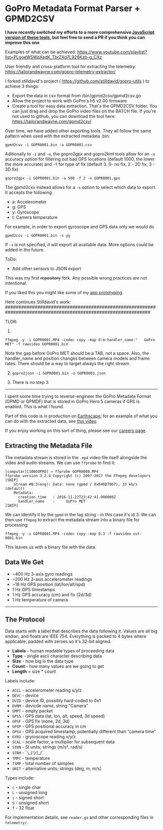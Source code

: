 # GoPro Metadata Format Parser + GPMD2CSV

**I have recently switched my efforts to a more comprehensive [JavaScript version of these tools](https://github.com/JuanIrache/gopro-telemetry), but feel free to send a PR if you think you can improve this one**

Examples of what can be achieved: https://www.youtube.com/playlist?list=PLgoeWSWqXedK_TbrZXg7L926Kzb-g_CXz

User friendly and cross-platform tool for extracting the telemetry: https://tailorandwayne.com/gopro-telemetry-extractor/

I forked stilldavid's project ( https://github.com/stilldavid/gopro-utils ) to achieve 3 things:

- Export the data in csv format from /bin/gpmd2csv/gpmd2csv.go
- Allow the project to work with GoPro's h5 v2.00 firmware
- Create a tool for easy data extraction. That's the GPMD2CSV folder. You can just drag and drop the GoPro video files on the BATCH file. If you're not used to github, you can download the tool here: https://tailorandwayne.com/gpmd2csv/

Over time, we have added other exporting tools. They all follow the same pattern when used with the extracted metadata .bin:

`gpmd2csv -i GOPR0001.bin -o GOPR0001.csv`

Aditionally to `-i` and `-o`, the gopro2gpx and gopro2kml tools allow for an `-a` accuracy option for filtering out bad GPS locations (default 1000, the lower the more accurate) and `-f` for type of fix (default 3. 0- no fix, 2 - 2D fix, 3 - 3D fix)

`gopro2gpx -i GOPR0001.bin -a 500 -f 2 -o GOPR0001.gpx`

The gpmd2csv instead allows for a `-s` option to select which data to export. It accepts the following:

- a: Accelerometer
- g: GPS
- y: Gyroscope
- t: Camera temperature

For example, in order to export gyroscope and GPS data only we would do

`gpmd2csv -i GOPR0001.bin -s yg`

If `-s` is not specified, it will export all available data. More options could be added in the future.

ToDo:

- Add other sensors to JSON export

This was my first ~~repository~~ fork. Any possible wrong practices are not intentional.

If you liked this you might like some of my [app prototyping](https://prototyping.barcelona).

Here continues Stilldavid's work:
##############################################################################################################

TLDR:

1.

```
ffmpeg -y -i GOPR0001.MP4 -codec copy -map 0:m:handler_name:"	GoPro MET" -f rawvideo GOPR0001.bin
```

Note the gap before GoPro MET should be a TAB, not a space. Also, the handler_name and position changes between camera models and frame rates. There should be a way to target always the right stream.

2. `gopro2json -i GOPR0001.bin -o GOPR0001.json`

3. There is no step 3

---

I spent some time trying to reverse-engineer the GoPro Metadata Format (GPMD or GPMDF) that is stored in GoPro Hero 5 cameras if GPS is enabled. This is what I found.

Part of this code is in production on [Earthscape](https://public.earthscape.com/); for an example of what you can do with the extracted data, see [this video](https://public.earthscape.com/videos/10231).

If you enjoy working on this sort of thing, please see our [careers page](https://churchillnavigation.com/careers/).

## Extracting the Metadata File

The metadata stream is stored in the `.mp4` video file itself alongside the video and audio streams. We can use `ffprobe` to find it:

```
[computar][100GOPRO] ➔ ffprobe GOPR0008.MP4
ffprobe version 3.2.4 Copyright (c) 2007-2017 the FFmpeg developers
[SNIP]
    Stream #0:3(eng): Data: none (gpmd / 0x646D7067), 33 kb/s (default)
    Metadata:
      creation_time   : 2016-11-22T23:42:41.000000Z
      handler_name    : 	GoPro MET
[SNIP]
```

We can identify it by the `gpmd` in the tag string - in this case it's id 3. We can then use `ffmpeg` to extract the metadata stream into a binary file for processing:

`ffmpeg -y -i GOPR0001.MP4 -codec copy -map 0:3 -f rawvideo out-0001.bin`

This leaves us with a binary file with the data.

## Data We Get

- ~400 Hz 3-axis gyro readings
- ~200 Hz 3-axis accelerometer readings
- ~18 Hz GPS position (lat/lon/alt/spd)
- 1 Hz GPS timestamps
- 1 Hz GPS accuracy (cm) and fix (2d/3d)
- 1 Hz temperature of camera

---

## The Protocol

Data starts with a label that describes the data following it. Values are all big endian, and floats are IEEE 754. Everything is packed to 4 bytes where applicable, padded with zeroes so it's 32-bit aligned.

- **Labels** - human readable types of proceeding data
- **Type** - single ascii character describing data
- **Size** - how big is the data type
- **Count** - how many values are we going to get
- **Length** = size \* count

Labels include:

- `ACCL` - accelerometer reading x/y/z
- `DEVC` - device
- `DVID` - device ID, possibly hard-coded to 0x1
- `DVNM` - devicde name, string "Camera"
- `EMPT` - empty packet
- `GPS5` - GPS data (lat, lon, alt, speed, 3d speed)
- `GPSF` - GPS fix (none, 2d, 3d)
- `GPSP` - GPS positional accuracy in cm
- `GPSU` - GPS acquired timestamp; potentially different than "camera time"
- `GYRO` - gryroscope reading x/y/z
- `SCAL` - scale factor, a multiplier for subsequent data
- `SIUN` - SI units; strings (m/s², rad/s)
- `STRM` - ¯\\\_(ツ)\_/¯
- `TMPC` - temperature
- `TSMP` - total number of samples
- `UNIT` - alternative units; strings (deg, m, m/s)

Types include:

- `c` - single char
- `L` - unsigned long
- `s` - signed short
- `S` - unsigned short
- `f` - 32 float

For implementation details, see `reader.go` and other corresponding files in `telemetry/`.
